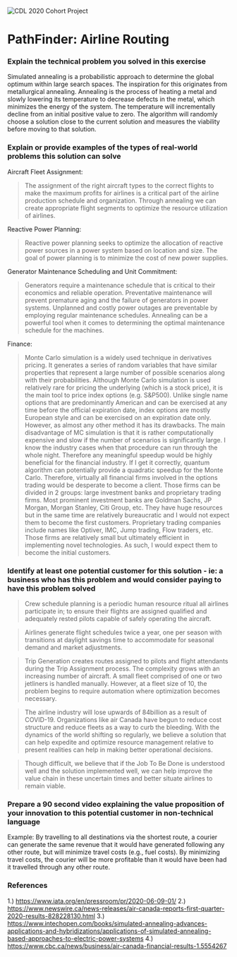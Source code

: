 ![CDL 2020 Cohort Project](../figures/CDL_logo.jpg)

# PathFinder: Airline Routing

### Explain the technical problem you solved in this exercise
Simulated annealing is a probabilistic approach to determine the global optimum within large search spaces.  The inspiration for this originates from metallurgical annealing.  Annealing is the process of heating a metal and slowly lowering its temperature to decrease defects in the metal, which minimizes the energy of the system. The temperature will incrementally decline from an initial positive value to zero. The algorithm will randomly choose a solution close to the current solution and measures the viability before moving to that solution. 

### Explain or provide examples of the types of real-world problems this solution can solve

Aircraft Fleet Assignment:
>The assignment of the right aircraft types to the correct flights to make the maximum profits for airlines is a critical part of the airline production schedule and organization. Through annealing we can create appropriate flight segments to optimize the resource utilization of airlines. 

Reactive Power Planning:
>Reactive power planning seeks to optimize the allocation of reactive power sources in a power system based on location and size. The goal of power planning is to minimize the cost of new power supplies. 

Generator Maintenance Scheduling and Unit Commitment:
>Generators require a maintenance schedule that is critical to their economics and reliable operation. Preventative maintenance will prevent premature aging and the failure of generators in power systems. Unplanned and costly power outages are preventable by employing regular maintenance schedules.  Annealing can be a powerful tool when it comes to determining the optimal maintenance schedule for the machines. 

Finance:
>Monte Carlo simulation is a widely used technique in derivatives pricing. It generates a series of random variables that have similar properties that represent a large number of possible scenarios along with their probabilities. Although Monte Carlo simulation is used relatively rare for pricing the underlying (which is a stock price), it is the main tool to price index options (e.g. S&P500). Unlike single name options that are predominantly American and can be exercised at any time before the official expiration date, index options are mostly European style and can be exercised on an expiration date only. However, as almost any other method it has its drawbacks. The main disadvantage of MC simulation is that it is rather computationally expensive and slow if the number of scenarios is significantly large. I know the industry cases when that procedure can run through the whole night. Therefore any meaningful speedup would be highly beneficial for the financial industry. If I get it correctly, quantum algorithm can potentially provide a quadratic speedup for the Monte Carlo. Therefore, virtually all financial firms involved in the options trading would be desperate to become a client. Those firms can be divided in 2 groups: large investment banks and proprietary trading firms. Most prominent investment banks are Goldman Sachs, JP Morgan, Morgan Stanley, Citi Group, etc. They have huge resources but in the same time are relatively bureaucratic and I would not expect them to become the first customers. Proprietary trading companies include names like Optiver, IMC, Jump trading, Flow traders, etc. Those firms are relatively small but ultimately efficient in implementing novel technologies. As such, I would expect them to become the initial customers.

### Identify at least one potential customer for this solution - ie: a business who has this problem and would consider paying to have this problem solved

>Crew schedule planning is a periodic human resource ritual all airlines participate in; to ensure their flights are assigned qualified and adequately rested pilots capable of safely operating the aircraft. 

>Airlines generate flight schedules twice a year, one per season with transitions at daylight savings time to accommodate for seasonal demand and market adjustments.  

>Trip Generation creates routes assigned to pilots and flight attendants during the Trip Assignment process. The complexity grows with an increasing number of aircraft. A small fleet comprised of one or two jetliners is handled manually. However, at a fleet size of 10, the problem begins to require automation where optimization becomes necessary.

>The airline industry will lose upwards of 84billion as a result of COVID-19.  Organizations like air Canada have begun to reduce cost structure and reduce fleets as a way to curb the bleeding. With the dynamics of the world shifting so regularly, we believe a solution that can help expedite and optimize resource management relative to present realities can help in making better operational decisions. 

>Though difficult, we believe that if the Job To Be Done is understood well and the solution implemented well, we can help improve the value chain in these uncertain times and better situate airlines to remain viable. 


### Prepare a 90 second video explaining the value proposition of your innovation to this potential customer in non-technical language

Example: By travelling to all destinations via the shortest route, a courier can generate the same revenue that it would have generated following any other route, but will minimize travel costs (e.g., fuel costs). By minimizing travel costs, the courier will be more profitable than it would have been had it travelled through any other route.

### References 
1.) https://www.iata.org/en/pressroom/pr/2020-06-09-01/
2.) https://www.newswire.ca/news-releases/air-canada-reports-first-quarter-2020-results-828228130.html
3.) https://www.intechopen.com/books/simulated-annealing-advances-applications-and-hybridizations/applications-of-simulated-annealing-based-approaches-to-electric-power-systems
4.) https://www.cbc.ca/news/business/air-canada-financial-results-1.5554267
